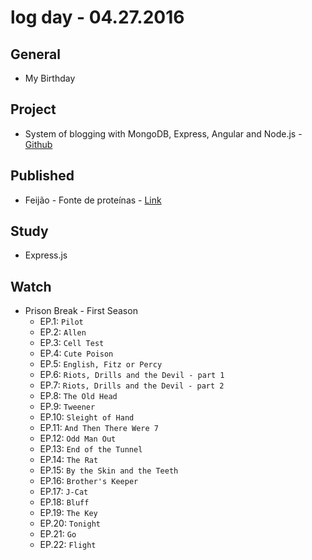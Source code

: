 # log day - 04.27.2016

## General

- My Birthday


## Project

- System of blogging with MongoDB, Express, Angular and Node.js - [Github](https://github.com/system-solutions/system-blogging)


## Published 

- Feijão - Fonte de proteínas - [Link](http://saborinstintivo.com.br/articles/acompanhamento/feijao-fonte-de-proteinas/)


## Study 

- Express.js


## Watch

- Prison Break - First Season
  - EP.1: `Pilot`
  - EP.2: `Allen`
  - EP.3: `Cell Test`
  - EP.4: `Cute Poison`
  - EP.5: `English, Fitz or Percy`
  - EP.6: `Riots, Drills and the Devil - part 1`
  - EP.7: `Riots, Drills and the Devil - part 2`
  - EP.8: `The Old Head`
  - EP.9: `Tweener`
  - EP.10: `Sleight of Hand`
  - EP.11: `And Then There Were 7`
  - EP.12: `Odd Man Out`
  - EP.13: `End of the Tunnel`
  - EP.14: `The Rat`
  - EP.15: `By the Skin and the Teeth`
  - EP.16: `Brother's Keeper`
  - EP.17: `J-Cat`
  - EP.18: `Bluff`
  - EP.19: `The Key`
  - EP.20: `Tonight`
  - EP.21: `Go`
  - EP.22: `Flight`


